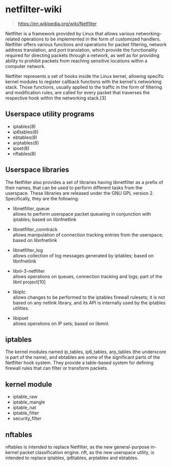 # netfilter-wiki

> https://en.wikipedia.org/wiki/Netfilter

Netfilter is a framework provided by Linux that allows various networking-related operations to be implemented 
in the form of customized handlers. Netfilter offers various functions and operations for packet filtering, 
network address translation, and port translation, which provide the functionality required 
for directing packets through a network, as well as for providing ability to prohibit packets 
from reaching sensitive locations within a computer network.  

Netfilter represents a set of hooks inside the Linux kernel, allowing specific kernel modules to register callback functions 
with the kernel's networking stack. Those functions, usually applied to the traffic in the form of filtering 
and modification rules, are called for every packet that traverses the respective hook within the networking stack.[3]  

## Userspace utility programs

- iptables(8)  
- ip6tables(8)  
- ebtables(8)  
- arptables(8)  
- ipset(8)  
- nftables(8)  

## Userspace libraries

The Netfilter also provides a set of libraries having libnetfilter as a prefix of their names, 
that can be used to perform different tasks from the userspace. These libraries are released 
under the GNU GPL version 2. Specifically, they are the following:  

- libnetfilter_queue  
allows to perform userspace packet queueing in conjunction with iptables; based on libnfnetlink

- libnetfilter_conntrack  
allows manipulation of connection tracking entries from the userspace; based on libnfnetlink

- libnetfilter_log  
allows collection of log messages generated by iptables; based on libnfnetlink

- libnl-3-netfilter  
allows operations on queues, connection tracking and logs; part of the libnl project[10]

- libiptc  
allows changes to be performed to the iptables firewall rulesets; it is not based on any netlink library, 
and its API is internally used by the iptables utilities.  

- libipset  
allows operations on IP sets; based on libmnl.

## iptables

The kernel modules named ip_tables, ip6_tables, arp_tables (the underscore is part of the name), 
and ebtables are some of the significant parts of the Netfilter hook system. 
They provide a table-based system for defining firewall rules that can filter or transform packets.   

## kernel module

- iptable_raw  
- iptable_mangle  
- iptable_nat  
- iptable_filter  
- security_filter  

## nftables

nftables is intended to replace Netfilter, as the new general-purpose in-kernel packet classification engine. 
nft, as the new userspace utility, is intended to replace iptables, ip6tables, arptables and ebtables.  

